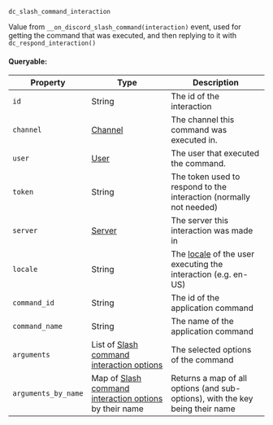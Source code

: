 `dc_slash_command_interaction`

Value from `__on_discord_slash_command(interaction)` event, used for getting the command that was executed, and then replying to it with `dc_respond_interaction()`

#### Queryable:

| Property            | Type                                                                                                               | Description                                                                                                            |
|---------------------|--------------------------------------------------------------------------------------------------------------------|------------------------------------------------------------------------------------------------------------------------|
| `id`                | String                                                                                                             | The id of the interaction                                                                                              |
| `channel`           | [Channel](/values/channel.md)                                                                                      | The channel this command was executed in.                                                                              |
| `user`              | [User](/values/user.md)                                                                                            | The user that executed the command.                                                                                    |
| `token`             | String                                                                                                             | The token used to respond to the interaction (normally not needed)                                                     |
| `server`            | [Server](/values/server.md)                                                                                        | The server this interaction was made in                                                                                |
| `locale`            | String                                                                                                             | The [locale](https://discord.com/developers/docs/reference#locales) of the user executing the interaction (e.g. en-US) |
| `command_id`        | String                                                                                                             | The id of the application command                                                                                      |
| `command_name`      | String                                                                                                             | The name of the application command                                                                                    |
| `arguments`         | List of [Slash command interaction options](/values/interactions/slash-command-interaction-option.md)              | The selected options of the command                                                                                    |
| `arguments_by_name` | Map of [Slash command interaction options](/values/interactions/slash-command-interaction-option.md) by their name | Returns a map of all options (and sub-options), with the key being their name                                          |